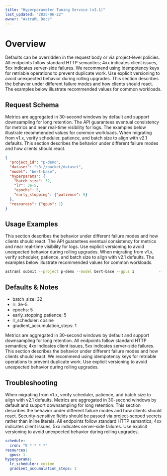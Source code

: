 ```yaml
---
title: "Hyperparameter Tuning Service (v2.1)"
last_updated: "2025-06-22"
owner: "AstraML Docs"
---
```

# Overview
Defaults can be overridden in the request body or via project-level policies. All endpoints follow standard HTTP semantics; 4xx indicates client issues, 5xx indicates server-side failures. We recommend using idempotency keys for retriable operations to prevent duplicate work. Use explicit versioning to avoid unexpected behavior during rolling upgrades. This section describes the behavior under different failure modes and how clients should react. The examples below illustrate recommended values for common workloads.

## Request Schema
Metrics are aggregated in 30-second windows by default and support downsampling for long retention. The API guarantees eventual consistency for metrics and near real-time visibility for logs. The examples below illustrate recommended values for common workloads. When migrating from v1.x, verify scheduler, patience, and batch size to align with v2.1 defaults. This section describes the behavior under different failure modes and how clients should react.

```json
{
  "project_id": "p-demo",
  "dataset": "s3://bucket/dataset",
  "model": "bert-base",
  "hyperparams": {
    "batch_size": 32,
    "lr": 3e-5,
    "epochs": 5,
    "early_stopping": {"patience": 5}
  },
  "resources": {"gpus": 1}
}
```

## Usage Examples
This section describes the behavior under different failure modes and how clients should react. The API guarantees eventual consistency for metrics and near real-time visibility for logs. Use explicit versioning to avoid unexpected behavior during rolling upgrades. When migrating from v1.x, verify scheduler, patience, and batch size to align with v2.1 defaults. The examples below illustrate recommended values for common workloads.

```bash
astraml submit --project p-demo --model bert-base --gpus 1           --dataset s3://bucket/dataset --batch-size 32 --epochs 5 --lr 3e-5
```

## Defaults & Notes
- batch_size: 32
- lr: 3e-5
- epochs: 5
- early_stopping.patience: 5
- lr_scheduler: cosine
- gradient_accumulation_steps: 1

Metrics are aggregated in 30-second windows by default and support downsampling for long retention. All endpoints follow standard HTTP semantics; 4xx indicates client issues, 5xx indicates server-side failures. This section describes the behavior under different failure modes and how clients should react. We recommend using idempotency keys for retriable operations to prevent duplicate work. Use explicit versioning to avoid unexpected behavior during rolling upgrades.

## Troubleshooting
When migrating from v1.x, verify scheduler, patience, and batch size to align with v2.1 defaults. Metrics are aggregated in 30-second windows by default and support downsampling for long retention. This section describes the behavior under different failure modes and how clients should react. Security-sensitive fields should be passed via project-scoped secrets rather than inline literals. All endpoints follow standard HTTP semantics; 4xx indicates client issues, 5xx indicates server-side failures. Use explicit versioning to avoid unexpected behavior during rolling upgrades.

```yaml
schedule:
  cron: "0 * * * *"
resources:
  gpus: 1
hyperparams:
  lr_scheduler: cosine
  gradient_accumulation_steps: 1
```
